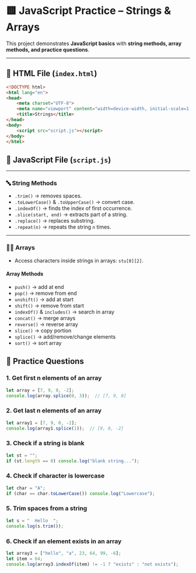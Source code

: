 # 🟨 JavaScript Practice – Strings & Arrays

This project demonstrates **JavaScript basics** with **string methods, array methods, and practice questions**.

---

## 📄 HTML File (`index.html`)

```html
<!DOCTYPE html>
<html lang="en">
<head>
    <meta charset="UTF-8">
    <meta name="viewport" content="width=device-width, initial-scale=1.0">
    <title>Strings</title>
</head>
<body>
    <script src="script.js"></script>
</body>
</html>
```
## 📜 JavaScript File (`script.js`)

---

### 🔤 String Methods

- `.trim()` → removes spaces.  
- `.toLowerCase()` & `.toUpperCase()` → convert case.  
- `.indexOf()` → finds the index of first occurrence.  
- `.slice(start, end)` → extracts part of a string.  
- `.replace()` → replaces substring.  
- `.repeat(n)` → repeats the string `n` times.  

---

### 🧑‍🎓 Arrays

- Access characters inside strings in arrays: `stu[0][2]`.  

#### Array Methods
- `push()` → add at end  
- `pop()` → remove from end  
- `unshift()` → add at start  
- `shift()` → remove from start  
- `indexOf()` & `includes()` → search in array  
- `concat()` → merge arrays  
- `reverse()` → reverse array  
- `slice()` → copy portion  
- `splice()` → add/remove/change elements  
- `sort()` → sort array  

## 📝 Practice Questions

### 1. Get first n elements of an array
```javascript
let array = [7, 9, 0, -2];
console.log(array.splice(0, 3));  // [7, 9, 0]
```
### 2. Get last n elements of an array

```javascript
let array1 = [7, 9, 0, -2];
console.log(array1.splice(1));  // [9, 0, -2]
```
### 3. Check if a string is blank
```javascript
let st = "";
if (st.length == 0) console.log("blank string...");
```
### 4. Check if character is lowercase
```javascript
let char = "A";
if (char == char.toLowerCase()) console.log("Lowercase");
````
### 5. Trim spaces from a string
```javascript
let s = "  Hello  ";
console.log(s.trim());
```
### 6. Check if an element exists in an array
```javascript
let array3 = ["hello", "a", 23, 64, 99, -6];
let item = 64;
console.log(array3.indexOf(item) != -1 ? "exists" : "not exists");




